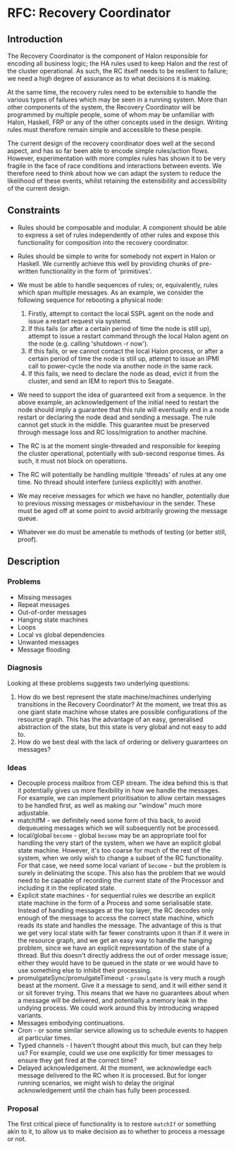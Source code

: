 # RFC: Recovery Coordinator

## Introduction

The Recovery Coordinator is the component of Halon responsible for
encoding all business logic; the HA rules used to keep Halon and the
rest of the cluster operational. As such, the RC itself needs to be
resilient to failure; we need a high degree of assurance as to what
decisions it is making.

At the same time, the recovery rules need to be extensible to handle
the various types of failures which may be seen in a running system.
More than other components of the system, the Recovery Coordinator will
be programmed by multiple people, some of whom may be unfamiliar with
Halon, Haskell, FRP or any of the other concepts used in the design.
Writing rules must therefore remain simple and accessible to these
people.

The current design of the recovery coordinator does well at the second
aspect, and has so far been able to encode simple rules/action flows.
However, experimentation with more complex rules has shown it to be
very fragile in the face of race conditions and interactions between
events. We therefore need to think about how we can adapt the system
to reduce the likelihood of these events, whilst retaining the extensibility
and accessibility of the current design.

## Constraints

* Rules should be composable and modular. A component should be able to
  express a set of rules independently of other rules and expose this
  functionality for composition into the recovery coordinator.

* Rules should be simple to write for somebody not expert in Halon or
  Haskell. We currently achieve this well by providing chunks of
  pre-written functionality in the form of 'primitives'.

* We must be able to handle sequences of rules; or, equivalently, rules
  which span multiple messages. As an example, we consider the following
  sequence for rebooting a physical node:

  1. Firstly, attempt to contact the local SSPL agent on the node and issue
     a restart request via systemd.
  2. If this fails (or after a certain period of time the node is still up),
     attempt to issue a restart command through the local Halon agent on the
     node (e.g. calling 'shutdown -r now').
  3. If this fails, or we cannot contact the local Halon process,
     or after a certain period of time the node is still up, attempt to
     issue an IPMI call to power-cycle the node via another node in the
     same rack.
  4. If this fails, we need to declare the node as dead, evict it from the
     cluster, and send an IEM to report this to Seagate.

* We need to support the idea of guaranteed exit from a sequence. In the
  above example, an acknowledgement of the initial need to restart the
  node should imply a guarantee that this rule will eventually end
  in a node restart or declaring the node dead and sending a message. The
  rule cannot get stuck in the middle. This guarantee must be preserved
  through message loss and RC loss/migration to another machine.

* The RC is at the moment single-threaded and responsible for keeping the
  cluster operational, potentially with sub-second response times. As such, it
  must not block on operations.

* The RC will potentially be handling multiple 'threads' of rules at any one
  time. No thread should interfere (unless explicitly) with another.

* We may receive messages for which we have no handler, potentially due to
  previous missing messages or misbehaviour in the sender. These must be
  aged off at some point to avoid arbitrarily growing the message queue.

* Whatever we do must be amenable to methods of testing (or better still,
  proof).

## Description

### Problems

* Missing messages
* Repeat messages
* Out-of-order messages
* Hanging state machines
* Loops
* Local vs global dependencies
* Unwanted messages
* Message flooding

### Diagnosis

Looking at these problems suggests two underlying questions:

1. How do we best represent the state machine/machines underlying transitions
   in the Recovery Coordinator? At the moment, we treat this as one giant
   state machine whose states are possible configurations of the resource graph.
   This has the advantage of an easy, generalised abstraction of the state, but
   this state is very global and not easy to add to.
2. How do we best deal with the lack of ordering or delivery guarantees on
   messages?

### Ideas

* Decouple process mailbox from CEP stream. The idea behind this is that it
  potentially gives us more flexibility in how we handle the messages. For
  example, we can implement prioritisation to allow certain messages to be
  handled first, as well as making our "window" much more adjustable.
* matchIfM - we definitely need some form of this back, to avoid dequeueing
  messages which we will subsequently not be processed.
* local/global `become` - global `become` may be an appropriate tool for
  handling the very start of the system, when we have an explicit global
  state machine. However, it's too coarse for much of the rest of the system,
  when we only wish to change a subset of the RC functionality. For that case,
  we need some local variant of `become` - but the problem is surely in
  deliniating the scope. This also has the problem that we would need to be
  capable of recording the current state of the Processor and including it in
  the replicated state.
* Explicit state machines - for sequential rules we describe an explicit
  state machine in the form of a Process and some serialisable state. Instead
  of handling messages at the top layer, the RC decodes only enough of the
  message to access the correct state machine, which reads its state and handles
  the message. The advantage of this is that we get very local state with far
  fewer constraints upon it than if it were in the resource graph, and we get
  an easy way to handle the hanging problem, since we have an explicit
  representation of the state of a thread. But this doesn't directly address
  the out of order message issue; either they would have to be queued in the
  state or we would have to use something else to inhibit their processing.
* promulgateSync/promulgateTimeout - `promulgate` is very much a rough beast
  at the moment. Give it a message to send, and it will either send it or sit
  forever trying. This means that we have no guarantees about when a message
  will be delivered, and potentially a memory leak in the undying process. We
  could work around this by introducing wrapped variants.
* Messages embodying continuations.
* Cron - or some similar service allowing us to schedule events to happen at
  particular times.
* Typed channels - I haven't thought about this much, but can they help us?
  For example, could we use one explicitly for timer messages to ensure they
  get fired at the correct time?
* Delayed acknowledgement. At the moment, we acknowledge each message delivered
  to the RC when it is processed. But for longer running scenarios, we might
  wish to delay the original acknowledgement until the chain has fully been
  processed.

### Proposal

The first critical piece of functionality is to restore `matchIf` or something
akin to it, to allow us to make decision as to whether to process a message
or not.
